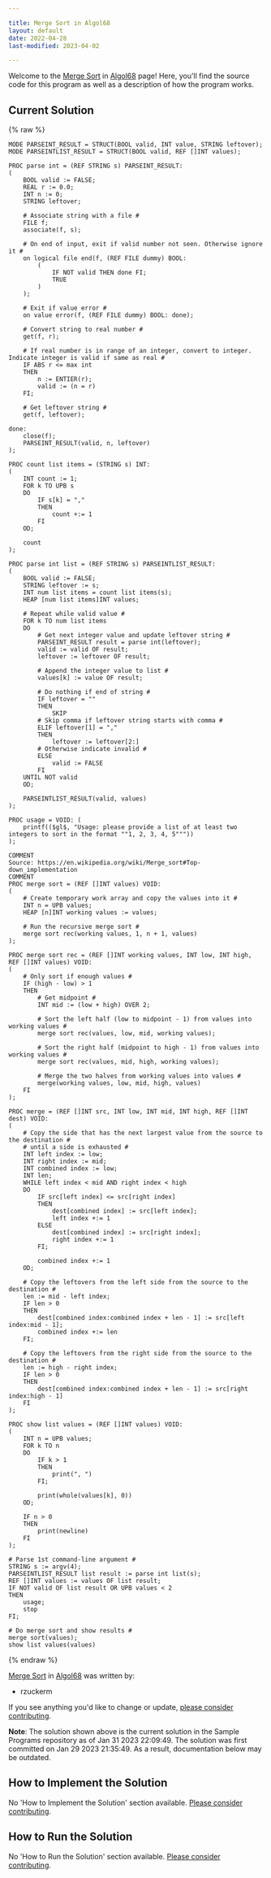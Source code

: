 ```yaml
---

title: Merge Sort in Algol68
layout: default
date: 2022-04-28
last-modified: 2023-04-02

---
```


Welcome to the [Merge Sort](https://sampleprograms.io/projects/merge-sort) in [Algol68](https://sampleprograms.io/languages/algol68) page! Here, you'll find the source code for this program as well as a description of how the program works.

## Current Solution

{% raw %}

```algol68
MODE PARSEINT_RESULT = STRUCT(BOOL valid, INT value, STRING leftover);
MODE PARSEINTLIST_RESULT = STRUCT(BOOL valid, REF []INT values);

PROC parse int = (REF STRING s) PARSEINT_RESULT:
(
    BOOL valid := FALSE;
    REAL r := 0.0;
    INT n := 0;
    STRING leftover;

    # Associate string with a file #
    FILE f;
    associate(f, s);

    # On end of input, exit if valid number not seen. Otherwise ignore it #
    on logical file end(f, (REF FILE dummy) BOOL:
        (
            IF NOT valid THEN done FI;
            TRUE
        )
    );

    # Exit if value error #
    on value error(f, (REF FILE dummy) BOOL: done);

    # Convert string to real number #
    get(f, r);

    # If real number is in range of an integer, convert to integer. Indicate integer is valid if same as real #
    IF ABS r <= max int
    THEN
        n := ENTIER(r);
        valid := (n = r)
    FI;

    # Get leftover string #
    get(f, leftover);

done:
    close(f);
    PARSEINT_RESULT(valid, n, leftover)
);

PROC count list items = (STRING s) INT:
(
    INT count := 1;
    FOR k TO UPB s
    DO
        IF s[k] = ","
        THEN
            count +:= 1
        FI
    OD;

    count
);

PROC parse int list = (REF STRING s) PARSEINTLIST_RESULT:
(
    BOOL valid := FALSE;
    STRING leftover := s;
    INT num list items = count list items(s);
    HEAP [num list items]INT values;

    # Repeat while valid value #
    FOR k TO num list items
    DO
        # Get next integer value and update leftover string #
        PARSEINT_RESULT result = parse int(leftover);
        valid := valid OF result;
        leftover := leftover OF result;

        # Append the integer value to list #
        values[k] := value OF result;

        # Do nothing if end of string #
        IF leftover = ""
        THEN
            SKIP
        # Skip comma if leftover string starts with comma #
        ELIF leftover[1] = ","
        THEN
            leftover := leftover[2:]
        # Otherwise indicate invalid #
        ELSE
            valid := FALSE
        FI
    UNTIL NOT valid
    OD;

    PARSEINTLIST_RESULT(valid, values)
);

PROC usage = VOID: (
    printf(($gl$, "Usage: please provide a list of at least two integers to sort in the format ""1, 2, 3, 4, 5"""))
);

COMMENT
Source: https://en.wikipedia.org/wiki/Merge_sort#Top-down_implementation
COMMENT
PROC merge sort = (REF []INT values) VOID:
(
    # Create temporary work array and copy the values into it #
    INT n = UPB values;
    HEAP [n]INT working values := values;

    # Run the recursive merge sort #
    merge sort rec(working values, 1, n + 1, values)
);

PROC merge sort rec = (REF []INT working values, INT low, INT high, REF []INT values) VOID:
(
    # Only sort if enough values #
    IF (high - low) > 1
    THEN
        # Get midpoint #
        INT mid := (low + high) OVER 2;

        # Sort the left half (low to midpoint - 1) from values into working values #
        merge sort rec(values, low, mid, working values);

        # Sort the right half (midpoint to high - 1) from values into working values #
        merge sort rec(values, mid, high, working values);

        # Merge the two halves from working values into values #
        merge(working values, low, mid, high, values)
    FI
);

PROC merge = (REF []INT src, INT low, INT mid, INT high, REF []INT dest) VOID:
(
    # Copy the side that has the next largest value from the source to the destination #
    # until a side is exhausted #
    INT left index := low;
    INT right index := mid;
    INT combined index := low;
    INT len;
    WHILE left index < mid AND right index < high
    DO
        IF src[left index] <= src[right index]
        THEN
            dest[combined index] := src[left index];
            left index +:= 1
        ELSE
            dest[combined index] := src[right index];
            right index +:= 1
        FI;

        combined index +:= 1
    OD;

    # Copy the leftovers from the left side from the source to the destination #
    len := mid - left index;
    IF len > 0
    THEN
        dest[combined index:combined index + len - 1] := src[left index:mid - 1];
        combined index +:= len
    FI;

    # Copy the leftovers from the right side from the source to the destination #
    len := high - right index;
    IF len > 0
    THEN
        dest[combined index:combined index + len - 1] := src[right index:high - 1]
    FI
);

PROC show list values = (REF []INT values) VOID:
(
    INT n = UPB values;
    FOR k TO n
    DO
        IF k > 1
        THEN
            print(", ")
        FI;

        print(whole(values[k], 0))
    OD;

    IF n > 0
    THEN
        print(newline)
    FI
);

# Parse 1st command-line argument #
STRING s := argv(4);
PARSEINTLIST_RESULT list result := parse int list(s);
REF []INT values := values OF list result;
IF NOT valid OF list result OR UPB values < 2
THEN
    usage;
    stop
FI;

# Do merge sort and show results #
merge sort(values);
show list values(values)
```

{% endraw %}

[Merge Sort](https://sampleprograms.io/projects/merge-sort) in [Algol68](https://sampleprograms.io/languages/algol68) was written by:

- rzuckerm

If you see anything you'd like to change or update, [please consider contributing](https://github.com/TheRenegadeCoder/sample-programs).

**Note**: The solution shown above is the current solution in the Sample Programs repository as of Jan 31 2023 22:09:49. The solution was first committed on Jan 29 2023 21:35:49. As a result, documentation below may be outdated.

## How to Implement the Solution

No 'How to Implement the Solution' section available. [Please consider contributing](https://github.com/TheRenegadeCoder/sample-programs-website).

## How to Run the Solution

No 'How to Run the Solution' section available. [Please consider contributing](https://github.com/TheRenegadeCoder/sample-programs-website).